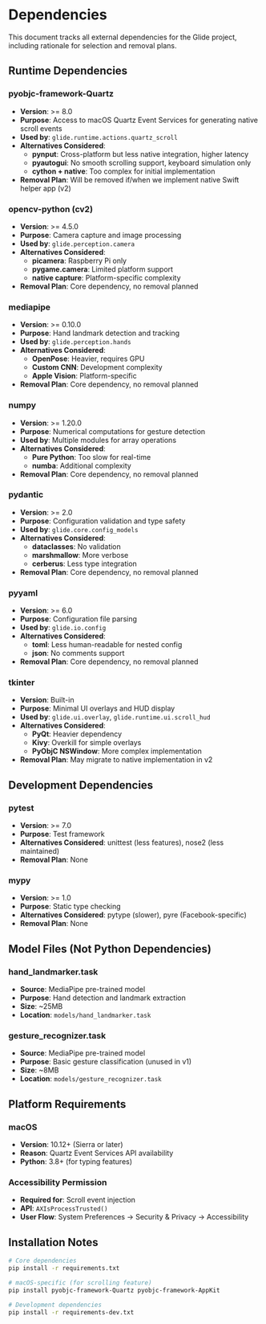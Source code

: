 # Dependencies

This document tracks all external dependencies for the Glide project, including rationale for selection and removal plans.

## Runtime Dependencies

### pyobjc-framework-Quartz
- **Version**: >= 8.0
- **Purpose**: Access to macOS Quartz Event Services for generating native scroll events
- **Used by**: `glide.runtime.actions.quartz_scroll`
- **Alternatives Considered**:
  - **pynput**: Cross-platform but less native integration, higher latency
  - **pyautogui**: No smooth scrolling support, keyboard simulation only
  - **cython + native**: Too complex for initial implementation
- **Removal Plan**: Will be removed if/when we implement native Swift helper app (v2)

### opencv-python (cv2)
- **Version**: >= 4.5.0
- **Purpose**: Camera capture and image processing
- **Used by**: `glide.perception.camera`
- **Alternatives Considered**:
  - **picamera**: Raspberry Pi only
  - **pygame.camera**: Limited platform support
  - **native capture**: Platform-specific complexity
- **Removal Plan**: Core dependency, no removal planned

### mediapipe
- **Version**: >= 0.10.0
- **Purpose**: Hand landmark detection and tracking
- **Used by**: `glide.perception.hands`
- **Alternatives Considered**:
  - **OpenPose**: Heavier, requires GPU
  - **Custom CNN**: Development complexity
  - **Apple Vision**: Platform-specific
- **Removal Plan**: Core dependency, no removal planned

### numpy
- **Version**: >= 1.20.0
- **Purpose**: Numerical computations for gesture detection
- **Used by**: Multiple modules for array operations
- **Alternatives Considered**:
  - **Pure Python**: Too slow for real-time
  - **numba**: Additional complexity
- **Removal Plan**: Core dependency, no removal planned

### pydantic
- **Version**: >= 2.0
- **Purpose**: Configuration validation and type safety
- **Used by**: `glide.core.config_models`
- **Alternatives Considered**:
  - **dataclasses**: No validation
  - **marshmallow**: More verbose
  - **cerberus**: Less type integration
- **Removal Plan**: Core dependency, no removal planned

### pyyaml
- **Version**: >= 6.0
- **Purpose**: Configuration file parsing
- **Used by**: `glide.io.config`
- **Alternatives Considered**:
  - **toml**: Less human-readable for nested config
  - **json**: No comments support
- **Removal Plan**: Core dependency, no removal planned

### tkinter
- **Version**: Built-in
- **Purpose**: Minimal UI overlays and HUD display
- **Used by**: `glide.ui.overlay`, `glide.runtime.ui.scroll_hud`
- **Alternatives Considered**:
  - **PyQt**: Heavier dependency
  - **Kivy**: Overkill for simple overlays
  - **PyObjC NSWindow**: More complex implementation
- **Removal Plan**: May migrate to native implementation in v2

## Development Dependencies

### pytest
- **Version**: >= 7.0
- **Purpose**: Test framework
- **Alternatives Considered**: unittest (less features), nose2 (less maintained)
- **Removal Plan**: None

### mypy
- **Version**: >= 1.0
- **Purpose**: Static type checking
- **Alternatives Considered**: pytype (slower), pyre (Facebook-specific)
- **Removal Plan**: None

## Model Files (Not Python Dependencies)

### hand_landmarker.task
- **Source**: MediaPipe pre-trained model
- **Purpose**: Hand detection and landmark extraction
- **Size**: ~25MB
- **Location**: `models/hand_landmarker.task`

### gesture_recognizer.task
- **Source**: MediaPipe pre-trained model
- **Purpose**: Basic gesture classification (unused in v1)
- **Size**: ~8MB
- **Location**: `models/gesture_recognizer.task`

## Platform Requirements

### macOS
- **Version**: 10.12+ (Sierra or later)
- **Reason**: Quartz Event Services API availability
- **Python**: 3.8+ (for typing features)

### Accessibility Permission
- **Required for**: Scroll event injection
- **API**: `AXIsProcessTrusted()`
- **User Flow**: System Preferences → Security & Privacy → Accessibility

## Installation Notes

```bash
# Core dependencies
pip install -r requirements.txt

# macOS-specific (for scrolling feature)
pip install pyobjc-framework-Quartz pyobjc-framework-AppKit

# Development dependencies
pip install -r requirements-dev.txt
```